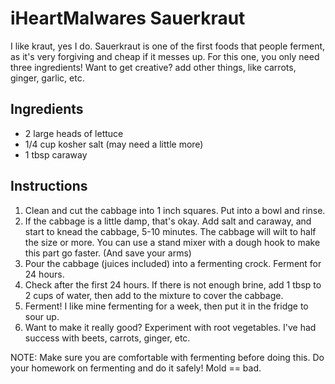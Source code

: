 # iHeartMalwares Sauerkraut

I like kraut, yes I do. Sauerkraut is one of the first foods that people
ferment, as it's very forgiving and cheap if it messes up. For this one,
you only need three ingredients! Want to get creative? add other things,
like carrots, ginger, garlic, etc.

## Ingredients

-   2 large heads of lettuce
-   1/4 cup kosher salt (may need a little more)
-   1 tbsp caraway

## Instructions

1.  Clean and cut the cabbage into 1 inch squares. Put into a bowl and
    rinse.
2.  If the cabbage is a little damp, that's okay. Add salt and caraway,
    and start to knead the cabbage, 5-10 minutes. The cabbage will wilt
    to half the size or more. You can use a stand mixer with a dough
    hook to make this part go faster. (And save your arms)
3.  Pour the cabbage (juices included) into a fermenting crock. Ferment
    for 24 hours.
4.  Check after the first 24 hours. If there is not enough brine, add 1
    tbsp to 2 cups of water, then add to the mixture to cover the
    cabbage.
5.  Ferment! I like mine fermenting for a week, then put it in the
    fridge to sour up.
6.  Want to make it really good? Experiment with root vegetables. I've
    had success with beets, carrots, ginger, etc.

NOTE: Make sure you are comfortable with fermenting before doing this.
Do your homework on fermenting and do it safely! Mold == bad.

